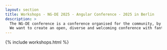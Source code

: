 ```yaml
---
layout: section
title: Workshops - NG-DE 2025 - Angular Conference - 2025 in Berlin
description: >
  The NG-DE conference is a conference organised for the community, by the community.
  We want to create an open, diverse and welcoming conference with fantastic speakers and a warm and friendly environment.
---
```


{% include workshops.html %}
